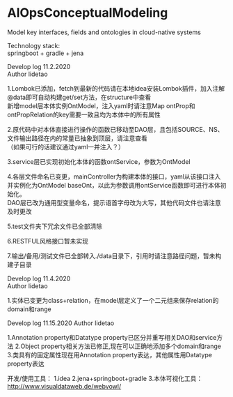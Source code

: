 # AIOpsConceptualModeling
Model key interfaces, fields and ontologies in cloud-native systems 

Technology stack:  
springboot + gradle + jena  

Develop log 11.2.2020  
Author lidetao  

1.Lombok已添加，fetch到最新的代码请在本地idea安装Lombok插件，加入注解@data即可自动构建get/set方法，在structure中查看    
新增model层本体实例OntModel，注入yaml时请注意Map ontProp和ontPropRelation的key需要一致且均为本体中的所有属性  
  
2.原代码中对本体直接进行操作的函数已移动至DAO层，且包括SOURCE、NS、文件输出路径在内的常量已抽象到顶层，请注意查看  
（如果可行的话建议通过yaml一并注入？）  
  
3.service层已实现初始化本体的函数ontService，参数为OntModel 

4.各层文件命名已变更，mainController为构建本体的接口，yaml从该接口注入并实例化为OntModel baseOnt，以此为参数调用ontService函数即可进行本体初始化。  
  DAO层已改为通用型变量命名，提示语首字母改为大写，其他代码文件也请注意及时更改  

5.test文件夹下冗余文件已全部清除  

6.RESTFUL风格接口暂未实现  

7.输出/备用/测试文件已全部转入./data目录下，引用时请注意路径问题，暂未构建子目录  

Develop log 11.4.2020  
Author lidetao  

1.实体已变更为class+relation，在model层定义了一个二元组来保存relation的domain和range

Develop log 11.15.2020
Author lidetao

1.Annotation property和Datatype property已区分并重写相关DAO和service方法
2.Object property相关方法已修正,现在可以正确地添加多个domain和range
3.类具有的固定属性现在用Annotation property表达，其他属性用Datatype property表达

开发/使用工具：
1.idea
2.jena+springboot+gradle
3.本体可视化工具：http://www.visualdataweb.de/webvowl/
